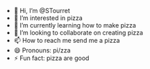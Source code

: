 - 👋 Hi, I’m @STourret
- 👀 I’m interested in pizza
- 🌱 I’m currently learning how to make pizza
- 💞️ I’m looking to collaborate on creating pizza
- 📫 How to reach me send me a pizza
- 😄 Pronouns: pi/zza
- ⚡ Fun fact: pizza are good

<!---
STourret/STourret is a ✨ special ✨ repository because its `README.md` (this file) appears on your GitHub profile.
You can click the Preview link to take a look at your changes.
--->
